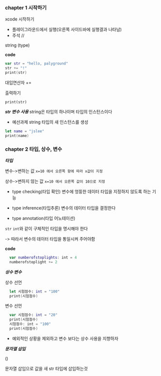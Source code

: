 ### chapter 1 시작하기

xcode 시작하기
+ 플레이그라운드에서 실행(오른쪽 사이드바에 실행결과 나타남)
+ 주석 //

string (type)

**code**
```swift
var str = "hello, palyground"
str += "!"
print(str)
```  
  대입연산자 +=

출력하기
```	
print(str)
```
    
 
 
 ***str 변수 사용***
  string은 타입의 하나이며 타입의 인스턴스이다
  
+ 예선과제
 string 타입의 새 인스턴스를 생성
```swift
let name = "jslee"
print(name)
```
  
  ### chapter 2 타입, 상수, 변수
  
  ***타입***
  
  변수->변하는 값 
  ``x=10 에서 오른쪽 항에 따라 x값이 지정``
  
  상수->변하지 않는 값
  ``x=10 에서 오른쪽 값이 10으로 지정``
  
 + type checking(타입 확인)
  변수에 엉뚱한 데이터 타입을 지정하지 않도록 하는 기능
  
 + type inference(타입추론)
  변수의 데이터 타입을 결정한다
  
+  type annotation(타입 어노테이션)
  
  
  
  ``str`` ``int``와 같이 구체적인 타입을 명시해야 한다
  
 -> 따라서 변수의 데이터 타입을 통일시켜 주어야함
  
  **code**
  ```swift	
    var numberofstoplights: int = 4
    numberofstoplight += 2
 ```   
  
  ***상수 변수***
  
  상수 선언
```swift
  let 시험점수: int = "100"
  print(시험점수)
```

  변수 선언
```swift
  var 시험점수: int = "20"
  print(시험점수)
  시험점수: int = "100"
  print(시험점수)
```
  + 예외적인 상황을 제외하고 변수 보다는 상수 사용을 지향하자

***문자열 삽입***


\()


문자열 삽입으로 값을 새 str 타입에 삽입하는것

   
